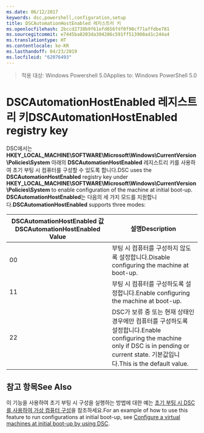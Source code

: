 ```yaml
---
ms.date: 06/12/2017
keywords: dsc,powershell,configuration,setup
title: DSCAutomationHostEnabled 레지스트리 키
ms.openlocfilehash: 2bccd2738b9f61efd656fdf0f98cf71affdbe781
ms.sourcegitcommit: e7445ba8203da304286c591ff513900ad1c244a4
ms.translationtype: HT
ms.contentlocale: ko-KR
ms.lasthandoff: 04/23/2019
ms.locfileid: "62076493"
---
```

><span data-ttu-id="55b52-103">적용 대상: Windows Powershell 5.0</span><span class="sxs-lookup"><span data-stu-id="55b52-103">Applies to: Windows PowerShell 5.0</span></span>

# <a name="dscautomationhostenabled-registry-key"></a><span data-ttu-id="55b52-104">DSCAutomationHostEnabled 레지스트리 키</span><span class="sxs-lookup"><span data-stu-id="55b52-104">DSCAutomationHostEnabled registry key</span></span>

<span data-ttu-id="55b52-105">DSC에서는 **HKEY_LOCAL_MACHINE\SOFTWARE\Microsoft\Windows\CurrentVersion\Policies\System** 아래의 **DSCAutomationHostEnabled** 레지스트리 키를 사용하여 초기 부팅 시 컴퓨터를 구성할 수 있도록 합니다.</span><span class="sxs-lookup"><span data-stu-id="55b52-105">DSC uses the **DSCAutomationHostEnabled** registry key under **HKEY_LOCAL_MACHINE\SOFTWARE\Microsoft\Windows\CurrentVersion\Policies\System** to enable configuration of the machine at initial boot-up.</span></span>
<span data-ttu-id="55b52-106">**DSCAutomationHostEnabled**는 다음의 세 가지 모드를 지원합니다.</span><span class="sxs-lookup"><span data-stu-id="55b52-106">**DSCAutomationHostEnabled** supports three modes:</span></span>

|  <span data-ttu-id="55b52-107">DSCAutomationHostEnabled 값</span><span class="sxs-lookup"><span data-stu-id="55b52-107">DSCAutomationHostEnabled Value</span></span>  |  <span data-ttu-id="55b52-108">설명</span><span class="sxs-lookup"><span data-stu-id="55b52-108">Description</span></span>   |
|---|---|
<span data-ttu-id="55b52-109">0</span><span class="sxs-lookup"><span data-stu-id="55b52-109">0</span></span> | <span data-ttu-id="55b52-110">부팅 시 컴퓨터를 구성하지 않도록 설정합니다.</span><span class="sxs-lookup"><span data-stu-id="55b52-110">Disable configuring the machine at boot-up.</span></span> |
<span data-ttu-id="55b52-111">1</span><span class="sxs-lookup"><span data-stu-id="55b52-111">1</span></span> | <span data-ttu-id="55b52-112">부팅 시 컴퓨터를 구성하도록 설정합니다.</span><span class="sxs-lookup"><span data-stu-id="55b52-112">Enable configuring the machine at boot-up.</span></span> |
<span data-ttu-id="55b52-113">2</span><span class="sxs-lookup"><span data-stu-id="55b52-113">2</span></span> | <span data-ttu-id="55b52-114">DSC가 보류 중 또는 현재 상태인 경우에만 컴퓨터를 구성하도록 설정합니다.</span><span class="sxs-lookup"><span data-stu-id="55b52-114">Enable configuring the machine only if DSC is in pending or current state.</span></span> <span data-ttu-id="55b52-115">기본값입니다.</span><span class="sxs-lookup"><span data-stu-id="55b52-115">This is the default value.</span></span> |

## <a name="see-also"></a><span data-ttu-id="55b52-116">참고 항목</span><span class="sxs-lookup"><span data-stu-id="55b52-116">See Also</span></span>

<span data-ttu-id="55b52-117">이 기능을 사용하여 초기 부팅 시 구성을 실행하는 방법에 대한 예는 [초기 부팅 시 DSC를 사용하여 가상 컴퓨터 구성](bootstrapDsc.md)을 참조하세요.</span><span class="sxs-lookup"><span data-stu-id="55b52-117">For an example of how to use this feature to run configurations at initial boot-up, see [Configure a virtual machines at initial boot-up by using DSC](bootstrapDsc.md).</span></span>
